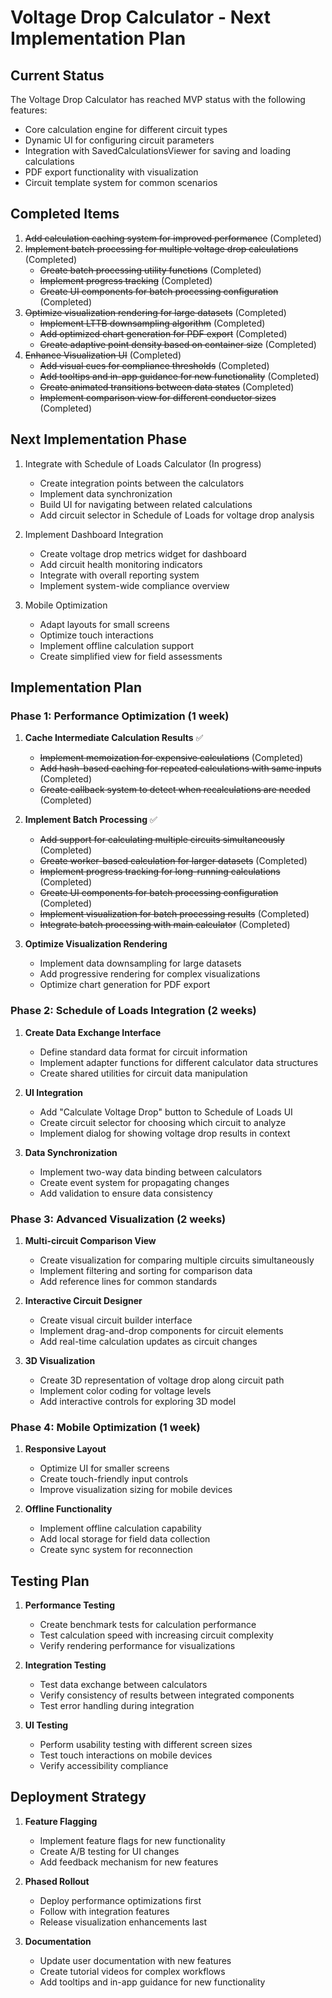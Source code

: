 # Voltage Drop Calculator - Next Implementation Plan

## Current Status

The Voltage Drop Calculator has reached MVP status with the following features:
- Core calculation engine for different circuit types
- Dynamic UI for configuring circuit parameters
- Integration with SavedCalculationsViewer for saving and loading calculations
- PDF export functionality with visualization
- Circuit template system for common scenarios

## Completed Items
1. ~~Add calculation caching system for improved performance~~ (Completed)
2. ~~Implement batch processing for multiple voltage drop calculations~~ (Completed)
   - ~~Create batch processing utility functions~~ (Completed)
   - ~~Implement progress tracking~~ (Completed)
   - ~~Create UI components for batch processing configuration~~ (Completed)
3. ~~Optimize visualization rendering for large datasets~~ (Completed)
   - ~~Implement LTTB downsampling algorithm~~ (Completed)
   - ~~Add optimized chart generation for PDF export~~ (Completed)
   - ~~Create adaptive point density based on container size~~ (Completed)
4. ~~Enhance Visualization UI~~ (Completed)
   - ~~Add visual cues for compliance thresholds~~ (Completed)
   - ~~Add tooltips and in-app guidance for new functionality~~ (Completed)
   - ~~Create animated transitions between data states~~ (Completed)
   - ~~Implement comparison view for different conductor sizes~~ (Completed)

## Next Implementation Phase
1. Integrate with Schedule of Loads Calculator (In progress)
   - Create integration points between the calculators
   - Implement data synchronization
   - Build UI for navigating between related calculations
   - Add circuit selector in Schedule of Loads for voltage drop analysis

2. Implement Dashboard Integration
   - Create voltage drop metrics widget for dashboard
   - Add circuit health monitoring indicators 
   - Integrate with overall reporting system
   - Implement system-wide compliance overview

3. Mobile Optimization
   - Adapt layouts for small screens
   - Optimize touch interactions
   - Implement offline calculation support
   - Create simplified view for field assessments

## Implementation Plan

### Phase 1: Performance Optimization (1 week)

1. **Cache Intermediate Calculation Results** ✅
   - ~~Implement memoization for expensive calculations~~ (Completed)
   - ~~Add hash-based caching for repeated calculations with same inputs~~ (Completed)
   - ~~Create callback system to detect when recalculations are needed~~ (Completed)

2. **Implement Batch Processing** ✅
   - ~~Add support for calculating multiple circuits simultaneously~~ (Completed)
   - ~~Create worker-based calculation for larger datasets~~ (Completed)
   - ~~Implement progress tracking for long-running calculations~~ (Completed)
   - ~~Create UI components for batch processing configuration~~ (Completed)
   - ~~Implement visualization for batch processing results~~ (Completed)
   - ~~Integrate batch processing with main calculator~~ (Completed)

3. **Optimize Visualization Rendering**
   - Implement data downsampling for large datasets
   - Add progressive rendering for complex visualizations
   - Optimize chart generation for PDF export

### Phase 2: Schedule of Loads Integration (2 weeks)

1. **Create Data Exchange Interface**
   - Define standard data format for circuit information
   - Implement adapter functions for different calculator data structures
   - Create shared utilities for circuit data manipulation

2. **UI Integration**
   - Add "Calculate Voltage Drop" button to Schedule of Loads UI
   - Create circuit selector for choosing which circuit to analyze
   - Implement dialog for showing voltage drop results in context

3. **Data Synchronization**
   - Implement two-way data binding between calculators
   - Create event system for propagating changes
   - Add validation to ensure data consistency

### Phase 3: Advanced Visualization (2 weeks)

1. **Multi-circuit Comparison View**
   - Create visualization for comparing multiple circuits simultaneously
   - Implement filtering and sorting for comparison data
   - Add reference lines for common standards

2. **Interactive Circuit Designer**
   - Create visual circuit builder interface
   - Implement drag-and-drop components for circuit elements
   - Add real-time calculation updates as circuit changes

3. **3D Visualization**
   - Create 3D representation of voltage drop along circuit path
   - Implement color coding for voltage levels
   - Add interactive controls for exploring 3D model

### Phase 4: Mobile Optimization (1 week)

1. **Responsive Layout**
   - Optimize UI for smaller screens
   - Create touch-friendly input controls
   - Improve visualization sizing for mobile devices

2. **Offline Functionality**
   - Implement offline calculation capability
   - Add local storage for field data collection
   - Create sync system for reconnection

## Testing Plan

1. **Performance Testing**
   - Create benchmark tests for calculation performance
   - Test calculation speed with increasing circuit complexity
   - Verify rendering performance for visualizations

2. **Integration Testing**
   - Test data exchange between calculators
   - Verify consistency of results between integrated components
   - Test error handling during integration

3. **UI Testing**
   - Perform usability testing with different screen sizes
   - Test touch interactions on mobile devices
   - Verify accessibility compliance

## Deployment Strategy

1. **Feature Flagging**
   - Implement feature flags for new functionality
   - Create A/B testing for UI changes
   - Add feedback mechanism for new features

2. **Phased Rollout**
   - Deploy performance optimizations first
   - Follow with integration features
   - Release visualization enhancements last

3. **Documentation**
   - Update user documentation with new features
   - Create tutorial videos for complex workflows
   - Add tooltips and in-app guidance for new functionality 